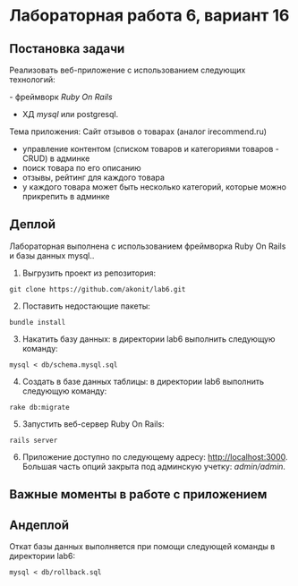 Лабораторная работа 6, вариант 16
=================================

Постановка задачи
-----------------

Реализовать веб-приложение с использованием следующих технологий: 

­- фреймворк *Ruby On Rails*
- ХД *mysql* или postgresql.

Тема приложения: Сайт отзывов о товарах (аналог irecommend.ru)

- управление контентом (списком товаров и категориями товаров - CRUD) в админке
- поиск товара по его описанию
- отзывы, рейтинг для каждого товара
- у каждого товара может быть несколько категорий, которые можно прикрепить в админке

Деплой
------

Лабораторная выполнена с использованием фреймворка Ruby On Rails и базы данных mysql..

1. Выгрузить проект из репозитория:

  ```shell
  git clone https://github.com/akonit/lab6.git
  ```
2. Поставить недостающие пакеты:

  ```shell
  bundle install
  ```
3. Накатить базу данных: в директории lab6 выполнить следующую команду:

  ```shell
  mysql < db/schema.mysql.sql
  ```
4. Создать в базе данных таблицы: в директории lab6 выполнить следующую команду:

  ```shell
  rake db:migrate
  ```
5. Запустить веб-сервер Ruby On Rails:

  ```shell
  rails server
  ```
6. Приложение доступно по следующему адресу: [http://localhost:3000](http://localhost:3000). Большая часть опций закрыта под админскую учетку: *admin/admin*.

Важные моменты в работе с приложением
-------------------------------------

Андеплой
--------

Откат базы данных выполняется при помощи следующей команды в директории lab6:

  ```shell
  mysql < db/rollback.sql
  ```

